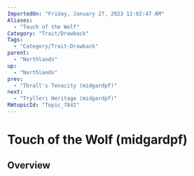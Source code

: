 ```yaml
---
ImportedOn: "Friday, January 27, 2023 12:02:47 AM"
Aliases:
  - "Touch of the Wolf"
Category: "Trait/Drawback"
Tags:
  - "Category/Trait-Drawback"
parent:
  - "Northlands"
up:
  - "Northlands"
prev:
  - "Thrall's Tenacity (midgardpf)"
next:
  - "Trylleri Heritage (midgardpf)"
RWtopicId: "Topic_7842"
---
```

# Touch of the Wolf (midgardpf)
## Overview

